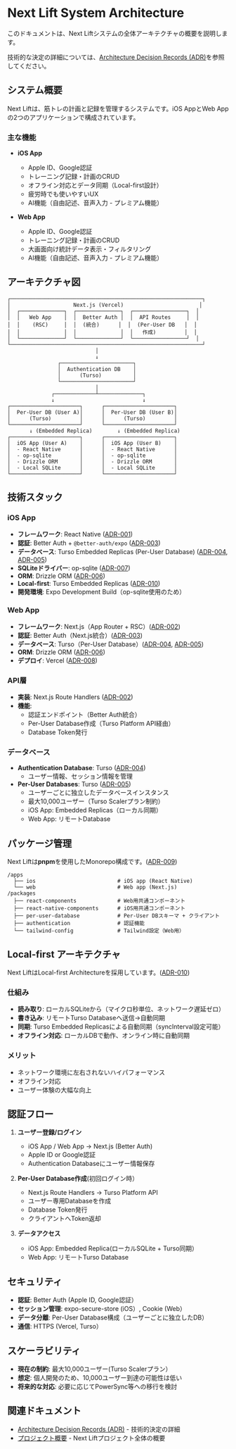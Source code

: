 # Next Lift System Architecture

このドキュメントは、Next Liftシステムの全体アーキテクチャの概要を説明します。

技術的な決定の詳細については、[Architecture Decision Records (ADR)](./architecture-decision-record/README.md)を参照してください。

## システム概要

Next Liftは、筋トレの計画と記録を管理するシステムです。iOS AppとWeb Appの2つのアプリケーションで構成されています。

### 主な機能

- **iOS App**
  - Apple ID、Google認証
  - トレーニング記録・計画のCRUD
  - オフライン対応とデータ同期（Local-first設計）
  - 疲労時でも使いやすいUX
  - AI機能（自由記述、音声入力 - プレミアム機能）

- **Web App**
  - Apple ID、Google認証
  - トレーニング記録・計画のCRUD
  - 大画面向け統計データ表示・フィルタリング
  - AI機能（自由記述、音声入力 - プレミアム機能）

## アーキテクチャ図

```text
┌─────────────────────────────────────────────────────────────┐
│                    Next.js (Vercel)                        │
│  ┌──────────────┐  ┌──────────────┐  ┌─────────────────┐  │
│  │   Web App    │  │  Better Auth │  │  API Routes     │  │
│  │    (RSC)     │  │  (統合)      │  │  (Per-User DB   │  │
│  │              │  │              │  │   作成)         │  │
│  └──────────────┘  └──────────────┘  └─────────────────┘  │
└─────────────────────────────────────────────────────────────┘
                            │
                            ↓
                ┌───────────────────────┐
                │  Authentication DB    │
                │      (Turso)          │
                └───────────────────────┘
                            │
              ┌─────────────┴──────────────┐
              ↓                            ↓
┌──────────────────────┐      ┌──────────────────────┐
│  Per-User DB (User A)│      │  Per-User DB (User B)│
│      (Turso)         │      │      (Turso)         │
└──────────────────────┘      └──────────────────────┘
       ↓ (Embedded Replica)        ↓ (Embedded Replica)
┌──────────────────────┐      ┌──────────────────────┐
│  iOS App (User A)    │      │  iOS App (User B)    │
│  - React Native      │      │  - React Native      │
│  - op-sqlite         │      │  - op-sqlite         │
│  - Drizzle ORM       │      │  - Drizzle ORM       │
│  - Local SQLite      │      │  - Local SQLite      │
└──────────────────────┘      └──────────────────────┘
```

## 技術スタック

### iOS App

- **フレームワーク**: React Native ([ADR-001](./architecture-decision-record/001-react-native-for-ios.md))
- **認証**: Better Auth + `@better-auth/expo` ([ADR-003](./architecture-decision-record/003-better-auth.md))
- **データベース**: Turso Embedded Replicas (Per-User Database) ([ADR-004](./architecture-decision-record/004-turso-database.md), [ADR-005](./architecture-decision-record/005-per-user-database-architecture.md))
- **SQLiteドライバー**: op-sqlite ([ADR-007](./architecture-decision-record/007-op-sqlite-for-ios.md))
- **ORM**: Drizzle ORM ([ADR-006](./architecture-decision-record/006-drizzle-orm.md))
- **Local-first**: Turso Embedded Replicas ([ADR-010](./architecture-decision-record/010-local-first-architecture.md))
- **開発環境**: Expo Development Build（op-sqlite使用のため）

### Web App

- **フレームワーク**: Next.js（App Router + RSC）([ADR-002](./architecture-decision-record/002-nextjs-for-web-and-api.md))
- **認証**: Better Auth（Next.js統合）([ADR-003](./architecture-decision-record/003-better-auth.md))
- **データベース**: Turso（Per-User Database）([ADR-004](./architecture-decision-record/004-turso-database.md), [ADR-005](./architecture-decision-record/005-per-user-database-architecture.md))
- **ORM**: Drizzle ORM ([ADR-006](./architecture-decision-record/006-drizzle-orm.md))
- **デプロイ**: Vercel ([ADR-008](./architecture-decision-record/008-vercel-deployment.md))

### API層

- **実装**: Next.js Route Handlers ([ADR-002](./architecture-decision-record/002-nextjs-for-web-and-api.md))
- **機能**:
  - 認証エンドポイント（Better Auth統合）
  - Per-User Database作成（Turso Platform API経由）
  - Database Token発行

### データベース

- **Authentication Database**: Turso ([ADR-004](./architecture-decision-record/004-turso-database.md))
  - ユーザー情報、セッション情報を管理
- **Per-User Databases**: Turso ([ADR-005](./architecture-decision-record/005-per-user-database-architecture.md))
  - ユーザーごとに独立したデータベースインスタンス
  - 最大10,000ユーザー（Turso Scalerプラン制約）
  - iOS App: Embedded Replicas（ローカル同期）
  - Web App: リモートDatabase

## パッケージ管理

Next Liftは**pnpm**を使用したMonorepo構成です。([ADR-009](./architecture-decision-record/009-pnpm-monorepo.md))

```text
/apps
  ├── ios                          # iOS app (React Native)
  └── web                          # Web app (Next.js)
/packages
  ├── react-components             # Web用共通コンポーネント
  ├── react-native-components      # iOS用共通コンポーネント
  ├── per-user-database            # Per-User DBスキーマ + クライアント
  ├── authentication               # 認証機能
  └── tailwind-config              # Tailwind設定（Web用）
```

## Local-first アーキテクチャ

Next LiftはLocal-first Architectureを採用しています。([ADR-010](./architecture-decision-record/010-local-first-architecture.md))

### 仕組み

- **読み取り**: ローカルSQLiteから（マイクロ秒単位、ネットワーク遅延ゼロ）
- **書き込み**: リモートTurso Databaseへ送信→自動同期
- **同期**: Turso Embedded Replicasによる自動同期（syncInterval設定可能）
- **オフライン対応**: ローカルDBで動作、オンライン時に自動同期

### メリット

- ネットワーク環境に左右されないハイパフォーマンス
- オフライン対応
- ユーザー体験の大幅な向上

## 認証フロー

1. **ユーザー登録/ログイン**
   - iOS App / Web App → Next.js (Better Auth)
   - Apple ID or Google認証
   - Authentication Databaseにユーザー情報保存

2. **Per-User Database作成**(初回ログイン時）
   - Next.js Route Handlers → Turso Platform API
   - ユーザー専用Databaseを作成
   - Database Token発行
   - クライアントへToken返却

3. **データアクセス**
   - iOS App: Embedded Replica(ローカルSQLite + Turso同期）
   - Web App: リモートTurso Database

## セキュリティ

- **認証**: Better Auth (Apple ID, Google認証）
- **セッション管理**: expo-secure-store (iOS）, Cookie (Web）
- **データ分離**: Per-User Database構成（ユーザーごとに独立したDB）
- **通信**: HTTPS (Vercel, Turso）

## スケーラビリティ

- **現在の制約**: 最大10,000ユーザー(Turso Scalerプラン）
- **想定**: 個人開発のため、10,000ユーザー到達の可能性は低い
- **将来的な対応**: 必要に応じてPowerSync等への移行を検討

## 関連ドキュメント

- [Architecture Decision Records (ADR)](./architecture-decision-record/README.md) - 技術的決定の詳細
- [プロジェクト概要](./project.md) - Next Liftプロジェクト全体の概要
